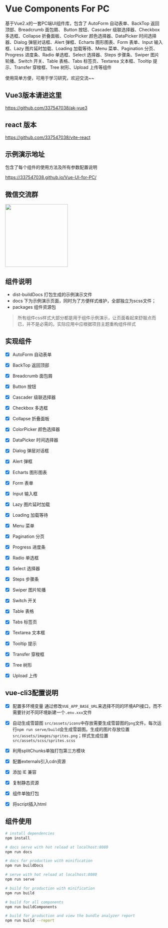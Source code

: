 # Vue Components For PC
基于Vue2.x的一套PC端UI组件库，包含了 AutoForm 自动表单、BackTop 返回顶部、Breadcrumb 面包屑、 Button 按钮、Cascader 级联选择器、Checkbox 多选框、Collapse 折叠面板、ColorPicker 颜色选择器、DataPicker 时间选择器、Dialog 弹层对话框、Alert 弹框、Echarts 图形图表、Form 表单、Input 输入框、Lazy 图片延时加载、Loading 加载等待、Menu 菜单、Pagination 分页、Progress 进度条、Radio 单选框、Select 选择器、Steps 步骤条、Swiper 图片轮播、Switch 开关、Table 表格、Tabs 标签页、Textarea 文本框、Tooltip 提示、Transfer 穿梭框、Tree 树形、Upload 上传等组件

使用简单方便，可用于学习研究，欢迎交流~~

## Vue3版本请进这里
https://github.com/337547038/ak-vue3

## react 版本

https://github.com/337547038/vite-react

## 示例演示地址

包含了每个组件的使用方法及所有参数配置说明

https://337547038.github.io/Vue-UI-for-PC/

## 微信交流群

<img src="https://gitee.com/q337547038/vue-form-design/raw/main/qrcode.jpg" width ="200" alt=""/>

## 组件说明
- dist-buildDocs 打包生成的示例演示文件
- docs 下为示例演示页面，同时为了方便样式维护，全部独立为scss文件；
- packages 组件资源包

 > 所有组件css样式大部分都是用于组件示例演示，让页面看起来舒服点而已，并不是必需的。实际应用中应根据项目主题重构组件样式

## 实现组件
- [x] AutoForm 自动表单
- [x] BackTop 返回顶部
- [x] Breadcrumb 面包屑
- [x] Button 按钮
- [x] Cascader 级联选择器
- [x] Checkbox 多选框
- [x] Collapse 折叠面板
- [x] ColorPicker 颜色选择器
- [x] DataPicker 时间选择器
- [x] Dialog 弹层对话框
- [x] Alert 弹框
- [x] Echarts 图形图表
- [x] Form 表单
- [x] Input 输入框
- [x] Lazy 图片延时加载
- [x] Loading 加载等待
- [x] Menu 菜单
- [x] Pagination 分页
- [x] Progress 进度条
- [x] Radio 单选框
- [x] Select 选择器
- [x] Steps 步骤条
- [x] Swiper 图片轮播
- [x] Switch 开关
- [x] Table 表格
- [x] Tabs 标签页
- [x] Textarea 文本框
- [x] Tooltip 提示
- [x] Transfer 穿梭框
- [x] Tree 树形
- [x] Upload 上传


## vue-cli3配置说明

- [x] 配置多环境变量
 通过修改`VUE_APP_BASE_URL`来选择不同的环境API接口，而不需要针对不同环境新建一个`.env.xxx`文件
 
- [x] 自动生成雪碧图 
 `src/assets/icons`中存放需要生成雪碧图的`png`文件。每次运行`npm run serve/build`会生成雪碧图。生成的图片存放位置`src/assets/images/sprites.png`；样式生成位置`src/assets/scss/sprites.scss`
 
- [x] 利用splitChunks单独打包第三方模块

- [x] 配置externals引入cdn资源

- [x] 添加 IE 兼容

- [x] 复制静态资源

- [x] 组件单独打包

- [x] 将script插入html

## 组件使用
``` bash
# install dependencies
npm install

# docs serve with hot reload at localhost:8080
npm run docs

# docs for production with minification
npm run buildDocs

# serve with hot reload at localhost:8080
npm run serve

# build for production with minification
npm run build

# build for all components
npm run buildComponents

# build for production and view the bundle analyzer report
npm run build --report
